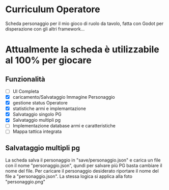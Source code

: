 # Curriculum Operatore
 Scheda personaggio per il mio gioco di ruolo da tavolo, fatta con Godot per disperazione con gli altri framework...

# Attualmente la scheda è utilizzabile al 100% per giocare

## Funzionalità
- [ ] UI Completa
- [x] caricamento/Salvataggio Immagine Personaggio
- [x] gestione status Operatore
- [x] statistiche armi e implemantazione
- [x] Salvataggio singolo PG
- [x] Salvataggio multipli pg
- [ ] Implementazione database armi e caratteristiche
- [ ] Mappa tattica integrata

## Salvataggio multipli pg
La scheda salva il personaggio in "save/personaggio.json" e carica un file con il nome "personaggio.json", qundi
per salvare più PG basta cambiare il nome del file. Per caricare il personaggio desiderato riportare il nome del
file a "personaggio.json". La stessa logica si applica alla foto "personaggio.png"
